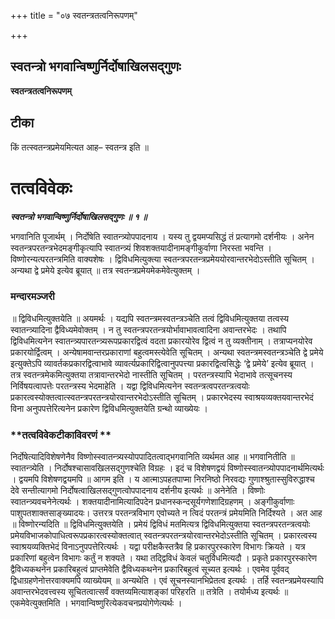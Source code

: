 +++
title = "०७ स्वतन्त्रतत्वनिरूपणम्"

+++


## स्वतन्त्रो भगवान्विष्णुर्निर्दोषाखिलसद्गुणः

**स्वतन्त्रतत्वनिरूपणम्**

## **टीका**

किं तत्स्वतन्त्रप्रमेयमित्यत आह– स्वतन्त्र इति ॥

# तत्वविवेकः

***स्वतन्त्रो भगवान्विष्णुर्निर्दोषाखिलसद्गुणः ॥ १ ॥***

भगवानिति पूजार्थम् । निर्दोषेति स्वातन्त्र्योपपादनाय । यस्य तु द्वयमप्यसिद्धं तं प्रत्यागमो दर्शनीयः । अनेन स्वतन्त्रपरतन्त्रभेदमङ्गीकृत्यापि स्वातन्त्र्यं शिवशक्तयादीनामङ्गीकुर्वाणा निरस्ता भवन्ति । विष्णोरन्यत्परतन्त्रमिति वाक्यशेषः । द्विविधमित्युक्त्या स्वतन्त्रपरतन्त्रप्रमेययोरवान्तरभेदोऽस्तीति सूचितम् । अन्यथा द्वे प्रमेये इत्येव ब्रूयात् ॥ तत्र स्वतन्त्रप्रमेयमेकमेवेत्युक्तम् ।

### **मन्दारमञ्जरी**

॥ द्विविधमित्युक्तयेति ॥ अयमर्थः । यद्यपि स्वतन्त्रमस्वतन्त्रञ्चेति तत्वं द्विविधमित्युक्तया तत्वस्य स्वातन्त्र्यादिना द्वैविध्यमेवोक्तम् । न तु स्वतन्त्रपरतन्त्रयोर्भावाभावत्वादिना अवान्तरभेदः । तथापि द्विविधमित्यनेन स्वातन्त्र्यपारतन्त्र्यरूपप्रकारद्वित्वं वदता प्रकारयोरेव द्वित्वं न तु व्यक्तीनाम् । तत्राप्यनयोरेव प्रकारयोर्द्वित्वम् । अन्येषामवान्तरप्रकाराणां बहुत्वमस्त्येवेति सूचितम् । अन्यथा स्वतन्त्रमस्वतन्त्रञ्चेति द्वे प्रमेये इत्युक्तेऽपि व्यावर्तकप्रकारद्वित्वाभावे व्यावर्त्यप्रकारिद्वित्वानुपपत्त्या प्रकारद्वित्वसिद्धेः ‘द्वे प्रमेये’ इत्येव ब्रूयात् । तत्र स्वतन्त्रमेकमित्युक्तया तत्रावान्तरभेदो नास्तीति सूचितम् । परतन्त्रस्यापि भेदाभावे तत्सूचनस्य निर्विषयत्वापत्तेः परतन्त्रस्य भेदमाहेति । यद्वा द्विविधमित्यनेन स्वतन्त्रत्वपरतन्त्रत्वयोः प्रकारत्वस्योक्तत्वात्स्वतन्त्रपरतन्त्रयोरवान्तरभेदोऽस्तीति सूचितम् । प्रकारभेदस्य स्वाश्रयव्यक्तयवान्तरभेदं विना अनुपपत्तेरित्यनेन प्रकारेण द्विविधमित्युक्तयेति ग्रन्थो व्याख्येयः ।

### **तत्वविवेकटीकाविवरणं **

निर्दोषेत्यादिविशेषणेनैव विष्णोस्स्वातन्त्र्यस्योपपादितत्वाद्भगवानिति व्यर्थमत आह ॥ भगवानितीति ॥ स्वातन्त्र्येति । निर्दोषश्चासावखिलसद्गुणश्चेति विग्रहः । इदं च विशेषणद्वयं विष्णोस्स्वातन्त्र्योपपादनार्थमित्यर्थः । द्वयमपि विशेषणद्वयमपि ॥ आगम इति । य आत्माऽपहतपाप्मा निरनिष्ठो निरवद्यः गुणाश्श्रुतास्सुविरुद्धाश्च देवे सन्तीत्यागमो निर्दोषत्वाखिलसद्गुणत्वोपपादनाय दर्शनीय इत्यर्थः ॥ अनेनेति । विष्णोः स्वातन्त्र्यवचनेनेत्यर्थः । शक्तयादीनामित्यादिपदेन प्रधानस्कन्दसूर्यगणेशादिग्रहणम् । अङ्गीकुर्वाणाः पाशुपतशाक्तसाङ्ख्यादयः। उत्तरत्र परतन्त्रविभाग एवोच्यते न त्विदं परतन्त्रं प्रमेयमिति निर्दिश्यते । अत आह ॥ विष्णोरन्यदिति ॥ द्विविधमित्युक्तयेति । प्रमेयं द्विविधं मतमित्यत्र द्विविधमित्युक्तया स्वतन्त्रपरतन्त्रत्वयोः प्रमेयविभाजकोपाधित्वरूपप्रकारत्वस्योक्तत्वात् स्वतन्त्रपरतन्त्रयोरवान्तरभेदोऽस्तीति सूचितम् । प्रकारत्वस्य स्वाश्रयव्यक्तिभेदं विनाऽनुपपत्तेरित्यर्थः । यद्वा परीक्षकैस्तत्रैव हि प्रकारपुरस्कारेण विभागः क्रियते । यत्र प्रकारिणां बहुत्वेन विभागः कर्तुं न शक्यते । यथा तद्द्विविधं केवलं चतुर्विधमित्यदौ । प्रकृते प्रकारपुरस्कारेण द्वैविध्यकथनेन प्रकारिबहुत्वं प्राप्तमेवेति द्वैविध्यकथनेन प्रकारिबहुत्वं सूच्यत इत्यर्थः । एवमेव पूर्ववद् द्विधाग्रहणेनोत्तरवाक्यमपि व्याख्येयम् ॥ अन्यथेति । एवं सूचनस्यानभिप्रेतत्व इत्यर्थः । तर्हि स्वतन्त्रप्रमेयस्यापि अवान्तरभेदवत्त्वस्य सूचितत्वात्सर्वं वक्तव्यमित्याशङ्कां परिहरति ॥ तत्रेति । तयोर्मध्य इत्यर्थः ॥ एकमेवेत्युक्तमिति । भगवान्विष्णुरित्येकवचनप्रयोगेणेत्यर्थः ।

